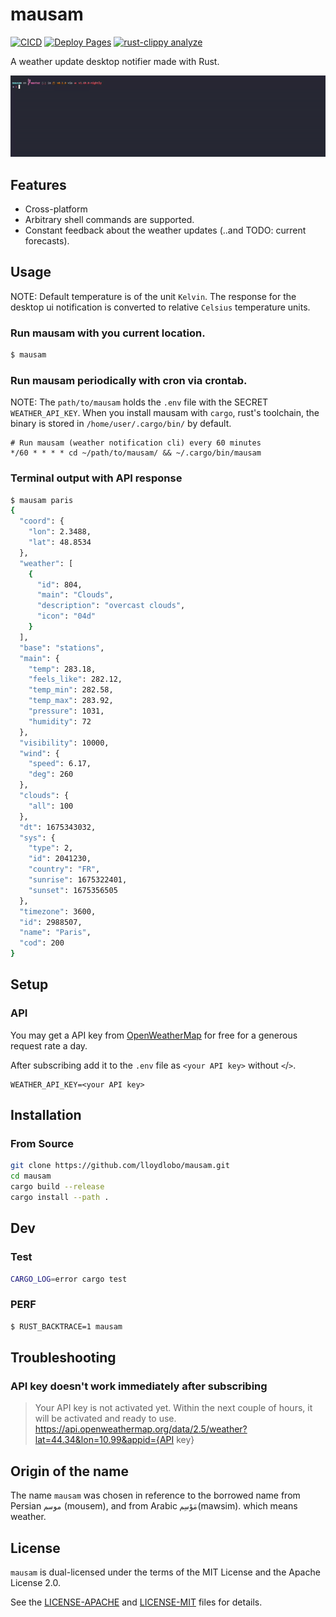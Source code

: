# mausam

[![CICD](https://github.com/lloydlobo/mausam/actions/workflows/CICD.yml/badge.svg)](https://github.com/lloydlobo/mausam/actions/workflows/CICD.yml)
[![Deploy Pages](https://github.com/lloydlobo/mausam/actions/workflows/docs.yml/badge.svg)](https://github.com/lloydlobo/mausam/actions/workflows/docs.yml)
[![rust-clippy analyze](https://github.com/lloydlobo/mausam/actions/workflows/rust-clippy.yml/badge.svg)](https://github.com/lloydlobo/mausam/actions/workflows/rust-clippy.yml)

A weather update desktop notifier made with Rust.

![mausam](https://github.com/lloydlobo/mausam/blob/master/assets/demo.gif)

## Features

- Cross-platform
- Arbitrary shell commands are supported.
- Constant feedback about the weather updates (..and TODO: current forecasts).
<!-- TODO: * Export results to various formats: CSV, JSON, Markdown, AsciiDoc. -->

## Usage

NOTE: Default temperature is of the unit `Kelvin`.
The response for the desktop ui notification is converted to relative `Celsius` temperature units.

### Run mausam with you current location.

```sh
$ mausam
```

### Run mausam periodically with cron via crontab.

NOTE: The `path/to/mausam` holds the `.env` file with the SECRET `WEATHER_API_KEY`.
When you install mausam with `cargo`, rust's toolchain, the binary is stored in `/home/user/.cargo/bin/` by default.

```crontab
# Run mausam (weather notification cli) every 60 minutes
*/60 * * * * cd ~/path/to/mausam/ && ~/.cargo/bin/mausam
```

### Terminal output with API response

```sh
$ mausam paris
{
  "coord": {
    "lon": 2.3488,
    "lat": 48.8534
  },
  "weather": [
    {
      "id": 804,
      "main": "Clouds",
      "description": "overcast clouds",
      "icon": "04d"
    }
  ],
  "base": "stations",
  "main": {
    "temp": 283.18,
    "feels_like": 282.12,
    "temp_min": 282.58,
    "temp_max": 283.92,
    "pressure": 1031,
    "humidity": 72
  },
  "visibility": 10000,
  "wind": {
    "speed": 6.17,
    "deg": 260
  },
  "clouds": {
    "all": 100
  },
  "dt": 1675343032,
  "sys": {
    "type": 2,
    "id": 2041230,
    "country": "FR",
    "sunrise": 1675322401,
    "sunset": 1675356505
  },
  "timezone": 3600,
  "id": 2988507,
  "name": "Paris",
  "cod": 200
}
```

## Setup

### API

You may get a API key from [OpenWeatherMap](https://openweathermap.org/api) for
free for a generous request rate a day.

After subscribing add it to the `.env` file as `<your API key>` without `<`/`>`.

```bashls
WEATHER_API_KEY=<your API key>
```

## Installation

### From Source

```sh
git clone https://github.com/lloydlobo/mausam.git
cd mausam
cargo build --release
cargo install --path .
```

## Dev

### Test

```sh
CARGO_LOG=error cargo test
```

### PERF

```sh
$ RUST_BACKTRACE=1 mausam
```

## Troubleshooting

### API key doesn't work immediately after subscribing

> Your API key is not activated yet. Within the next couple of hours, it will be activated and ready to use. https://api.openweathermap.org/data/2.5/weather?lat=44.34&lon=10.99&appid={API key}

## Origin of the name

The name `mausam` was chosen in reference to the borrowed name
from Persian `موسم` (mousem), and from Arabic `مَوْسِم`(mawsim). which means weather.

## License

`mausam` is dual-licensed under the terms of the MIT License and the Apache License 2.0.

See the [LICENSE-APACHE](LICENSE-APACHE) and [LICENSE-MIT](LICENSE-MIT) files for details.
